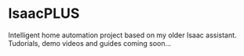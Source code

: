 # IsaacPLUS
Intelligent home automation project based on my older Isaac assistant. Tudorials, demo videos and guides coming soon...
